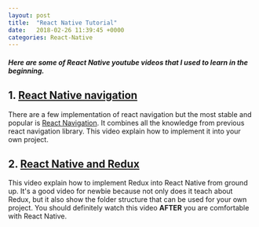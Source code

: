 ```yaml
---
layout: post
title:  "React Native Tutorial"
date:   2018-02-26 11:39:45 +0000
categories: React-Native
---
```

##### Here are some of React Native youtube videos that I used to learn in the beginning.

## 1. [React Native navigation](https://www.youtube.com/watch?v=C96piR3FRww)
There are a few implementation of react navigation but the most stable and popular is [React Navigation](https://reactnavigation.org/). It combines all the knowledge from previous react navigation library. This video explain how to implement it into your own project.

## 2. [React Native and Redux](https://www.youtube.com/watch?v=3msLwu25SQY&list=PLk083BmAphjtGWyZUuo1BiCS_ZAgps6j5)
This video explain how to implement Redux into React Native from ground up. It's a good video for newbie because not only does it teach about Redux, but it also show the folder structure that can be used for your own project. You should definitely watch this video **AFTER** you are comfortable with React Native.

